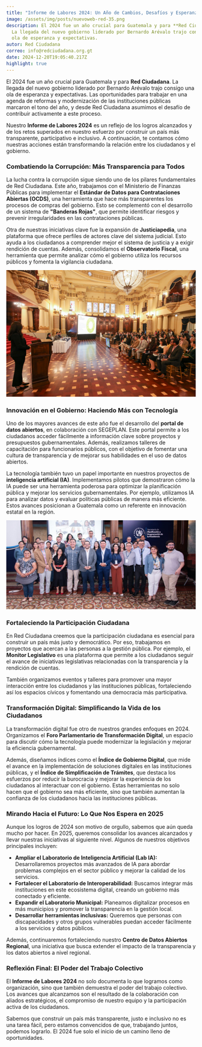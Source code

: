 ```yaml
---
title: "Informe de Labores 2024: Un Año de Cambios, Desafíos y Esperanza"
image: /assets/img/posts/nuevoweb-red-35.png
description: El 2024 fue un año crucial para Guatemala y para **Red Ciudadana**.
  La llegada del nuevo gobierno liderado por Bernardo Arévalo trajo consigo una
  ola de esperanza y expectativas.
autor: Red Ciudadana
correo: info@redciudadana.org.gt
date: 2024-12-20T19:05:40.217Z
highlight: true
---
```

El 2024 fue un año crucial para Guatemala y para **Red Ciudadana**. La llegada del nuevo gobierno liderado por Bernardo Arévalo trajo consigo una ola de esperanza y expectativas. Las oportunidades para trabajar en una agenda de reformas y modernización de las instituciones públicas marcaron el tono del año, y desde Red Ciudadana asumimos el desafío de contribuir activamente a este proceso.

Nuestro **Informe de Labores 2024** es un reflejo de los logros alcanzados y de los retos superados en nuestro esfuerzo por construir un país más transparente, participativo e inclusivo. A continuación, te contamos cómo nuestras acciones están transformando la relación entre los ciudadanos y el gobierno.

### Combatiendo la Corrupción: Más Transparencia para Todos

La lucha contra la corrupción sigue siendo uno de los pilares fundamentales de Red Ciudadana. Este año, trabajamos con el Ministerio de Finanzas Públicas para implementar el **Estándar de Datos para Contrataciones Abiertas (OCDS)**, una herramienta que hace más transparentes los procesos de compras del gobierno. Esto se complementó con el desarrollo de un sistema de **"Banderas Rojas"**, que permite identificar riesgos y prevenir irregularidades en las contrataciones públicas.

Otra de nuestras iniciativas clave fue la expansión de **Justiciapedia**, una plataforma que ofrece perfiles de actores clave del sistema judicial. Esto ayuda a los ciudadanos a comprender mejor el sistema de justicia y a exigir rendición de cuentas. Además, consolidamos el **Observatorio Fiscal**, una herramienta que permite analizar cómo el gobierno utiliza los recursos públicos y fomenta la vigilancia ciudadana.

![](/assets/img/posts/whatsapp-image-2024-05-20-at-13.15.56.jpeg)

### Innovación en el Gobierno: Haciendo Más con Tecnología

Uno de los mayores avances de este año fue el desarrollo del **portal de datos abiertos**, en colaboración con SEGEPLAN. Este portal permite a los ciudadanos acceder fácilmente a información clave sobre proyectos y presupuestos gubernamentales. Además, realizamos talleres de capacitación para funcionarios públicos, con el objetivo de fomentar una cultura de transparencia y de mejorar sus habilidades en el uso de datos abiertos.

La tecnología también tuvo un papel importante en nuestros proyectos de **inteligencia artificial (IA)**. Implementamos pilotos que demostraron cómo la IA puede ser una herramienta poderosa para optimizar la planificación pública y mejorar los servicios gubernamentales. Por ejemplo, utilizamos IA para analizar datos y evaluar políticas públicas de manera más eficiente. Estos avances posicionan a Guatemala como un referente en innovación estatal en la región.

![](/assets/img/posts/segeplan-ia-red-ciudadana.jpg)

### Fortaleciendo la Participación Ciudadana

En Red Ciudadana creemos que la participación ciudadana es esencial para construir un país más justo y democrático. Por eso, trabajamos en proyectos que acercan a las personas a la gestión pública. Por ejemplo, el **Monitor Legislativo** es una plataforma que permite a los ciudadanos seguir el avance de iniciativas legislativas relacionadas con la transparencia y la rendición de cuentas.

También organizamos eventos y talleres para promover una mayor interacción entre los ciudadanos y las instituciones públicas, fortaleciendo así los espacios cívicos y fomentando una democracia más participativa.

### Transformación Digital: Simplificando la Vida de los Ciudadanos

La transformación digital fue otro de nuestros grandes enfoques en 2024. Organizamos el **Foro Parlamentario de Transformación Digital**, un espacio para discutir cómo la tecnología puede modernizar la legislación y mejorar la eficiencia gubernamental.

Además, diseñamos índices como el **Índice de Gobierno Digital**, que mide el avance en la implementación de soluciones digitales en las instituciones públicas, y el **Índice de Simplificación de Trámites**, que destaca los esfuerzos por reducir la burocracia y mejorar la experiencia de los ciudadanos al interactuar con el gobierno. Estas herramientas no solo hacen que el gobierno sea más eficiente, sino que también aumentan la confianza de los ciudadanos hacia las instituciones públicas.

### Mirando Hacia el Futuro: Lo Que Nos Espera en 2025

Aunque los logros de 2024 son motivo de orgullo, sabemos que aún queda mucho por hacer. En 2025, queremos consolidar los avances alcanzados y llevar nuestras iniciativas al siguiente nivel. Algunos de nuestros objetivos principales incluyen:

* **Ampliar el Laboratorio de Inteligencia Artificial (Lab IA):** Desarrollaremos proyectos más avanzados de IA para abordar problemas complejos en el sector público y mejorar la calidad de los servicios.
* **Fortalecer el Laboratorio de Interoperabilidad:** Buscamos integrar más instituciones en este ecosistema digital, creando un gobierno más conectado y eficiente.
* **Expandir el Laboratorio Municipal:** Planeamos digitalizar procesos en más municipios y promover la transparencia en la gestión local.
* **Desarrollar herramientas inclusivas:** Queremos que personas con discapacidades y otros grupos vulnerables puedan acceder fácilmente a los servicios y datos públicos.

Además, continuaremos fortaleciendo nuestro **Centro de Datos Abiertos Regional**, una iniciativa que busca extender el impacto de la transparencia y los datos abiertos a nivel regional.

### Reflexión Final: El Poder del Trabajo Colectivo

El **Informe de Labores 2024** no solo documenta lo que logramos como organización, sino que también demuestra el poder del trabajo colectivo. Los avances que alcanzamos son el resultado de la colaboración con aliados estratégicos, el compromiso de nuestro equipo y la participación activa de los ciudadanos.

Sabemos que construir un país más transparente, justo e inclusivo no es una tarea fácil, pero estamos convencidos de que, trabajando juntos, podemos lograrlo. El 2024 fue solo el inicio de un camino lleno de oportunidades.